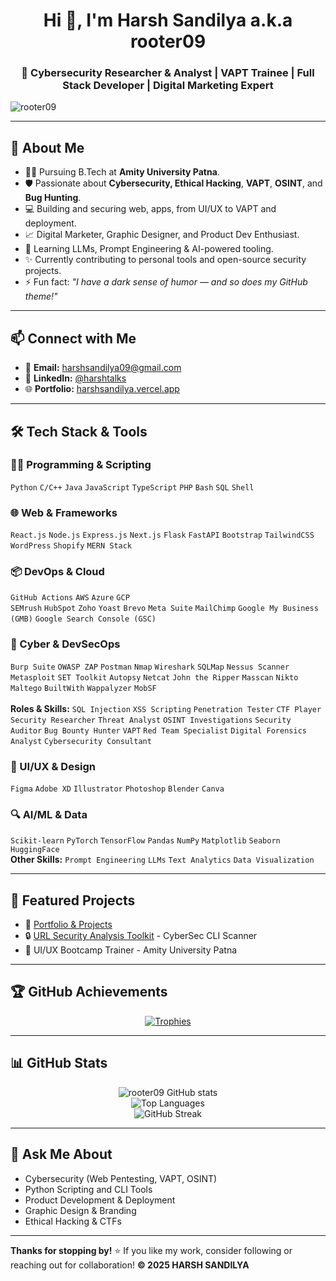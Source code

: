 <h1 align="center">Hi 👋, I'm Harsh Sandilya a.k.a rooter09</h1>
<h3 align="center">🚀 Cybersecurity Researcher & Analyst | VAPT Trainee | Full Stack Developer | Digital Marketing Expert </h3>

<p align="left">
  <img src="https://komarev.com/ghpvc/?username=rooter09&label=Profile%20views&color=0e75b6&style=flat" alt="rooter09" />
</p>

---

## 🧠 About Me

- 👨‍🎓 Pursuing B.Tech at **Amity University Patna**.
- 🛡️ Passionate about **Cybersecurity, Ethical Hacking**, **VAPT**, **OSINT**, and **Bug Hunting**.
- 💻 Building and securing web, apps, from UI/UX to VAPT and deployment.
- 📈 Digital Marketer, Graphic Designer, and Product Dev Enthusiast.
- 🧠 Learning LLMs, Prompt Engineering & AI-powered tooling.
- ✨ Currently contributing to personal tools and open-source security projects.
- ⚡ Fun fact: _"I have a dark sense of humor — and so does my GitHub theme!"_

---

## 📫 Connect with Me

- 📧 **Email:** harshsandilya09@gmail.com  
- 💼 **LinkedIn:** [@harshtalks](https://linkedin.com/in/harshtalks)  
- 🌐 **Portfolio:** [harshsandilya.vercel.app](https://harshsandilya.vercel.app/)

---

## 🛠️ Tech Stack & Tools

### 🧑‍💻 Programming & Scripting
`Python` `C/C++` `Java` `JavaScript` `TypeScript` `PHP` `Bash` `SQL` `Shell`

### 🌐 Web & Frameworks
`React.js` `Node.js` `Express.js` `Next.js` `Flask` `FastAPI` `Bootstrap` `TailwindCSS`  
`WordPress` `Shopify` `MERN Stack`

### 📦 DevOps & Cloud
`GitHub Actions` `AWS` `Azure` `GCP`  
`SEMrush` `HubSpot` `Zoho` `Yoast` `Brevo` `Meta Suite` `MailChimp` `Google My Business (GMB)` `Google Search Console (GSC)`

### 🧪 Cyber & DevSecOps
`Burp Suite` `OWASP ZAP` `Postman` `Nmap` `Wireshark` `SQLMap` `Nessus Scanner` `Metasploit` `SET Toolkit` `Autopsy` `Netcat` `John the Ripper` `Masscan` `Nikto` `Maltego` `BuiltWith` `Wappalyzer` `MobSF`  
<br>**Roles & Skills:** `SQL Injection` `XSS Scripting` `Penetration Tester` `CTF Player` `Security Researcher` `Threat Analyst` `OSINT Investigations` `Security Auditor` `Bug Bounty Hunter` `VAPT` `Red Team Specialist` `Digital Forensics Analyst` `Cybersecurity Consultant`

### 🎨 UI/UX & Design
`Figma` `Adobe XD` `Illustrator` `Photoshop` `Blender` `Canva`

### 🔍 AI/ML & Data
`Scikit-learn` `PyTorch` `TensorFlow` `Pandas` `NumPy` `Matplotlib` `Seaborn` `HuggingFace`  
**Other Skills:** `Prompt Engineering` `LLMs` `Text Analytics` `Data Visualization`

---

## 🚀 Featured Projects

- 🔗 [Portfolio & Projects](https://harsh.nexxigital.com/)
- 🔒 [URL Security Analysis Toolkit](https://github.com/rooter09/UrlScanToolKit) - CyberSec CLI Scanner
- 🎨 UI/UX Bootcamp Trainer - Amity University Patna

---

## 🏆 GitHub Achievements

<p align="center">
  <a href="https://github.com/ryo-ma/github-profile-trophy">
    <img src="https://github-profile-trophy.vercel.app/?username=rooter09&theme=darkhub&no-frame=true&no-bg=true" alt="Trophies" />
  </a>
</p>

---

## 📊 GitHub Stats

<p align="center">
  <img src="https://github-readme-stats.vercel.app/api?username=rooter09&show_icons=true&theme=radical" alt="rooter09 GitHub stats" />
  <br />
  <img src="https://github-readme-stats.vercel.app/api/top-langs/?username=rooter09&layout=compact&theme=radical" alt="Top Languages" />
  <br />
  <img src="https://streak-stats.demolab.com?user=rooter09&theme=radical&hide_border=false" alt="GitHub Streak" />
</p>

---

## 💬 Ask Me About

- Cybersecurity (Web Pentesting, VAPT, OSINT)
- Python Scripting and CLI Tools
- Product Development & Deployment
- Graphic Design & Branding
- Ethical Hacking & CTFs

---

**Thanks for stopping by!** ⭐ If you like my work, consider following or reaching out for collaboration!
**© 2025 HARSH SANDILYA**

